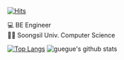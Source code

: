 [![Hits](https://hits.seeyoufarm.com/api/count/incr/badge.svg?url=https%3A%2F%2Fgithub.com%2Frbgus2002&count_bg=%237A61E7&title_bg=%23555555&icon=darkreader.svg&icon_color=%23FFFFFF&title=hits&edge_flat=false)](https://hits.seeyoufarm.com)

💻 BE Engineer   
👨‍🎓 Soongsil Univ. Computer Science

[![Top Langs](https://github-readme-stats.vercel.app/api/top-langs/?username=rbgus2002&hide=Jupyter%20Notebook,HTML,C,CSS,PureBasic,JavaScript,Swift&layout=compact&theme=material-palenight&langs_count=8)](https://github.com/rbgus2002/github-readme-stats)   ![guegue's github stats](https://github-readme-stats.vercel.app/api?username=rbgus2002&show_icons=true&theme=vue&count_private=true)


<!--
**rbgus2002/rbgus2002** is a ✨ _special_ ✨ repository because its `README.md` (this file) appears on your GitHub profile.

Here are some ideas to get you started:

- 🔭 I’m currently working on ...
- 🌱 I’m currently learning ...
- 👯 I’m looking to collaborate on ...
- 🤔 I’m looking for help with ...
- 💬 Ask me about ...
- 📫 How to reach me: ...
- 😄 Pronouns: ...
- ⚡ Fun fact: ...
-->
